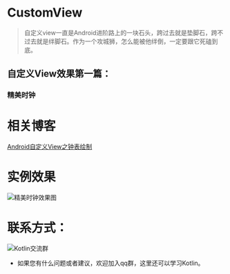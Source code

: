 # CustomView

> 自定义view一直是Android进阶路上的一块石头，跨过去就是垫脚石，跨不过去就是绊脚石。作为一个攻城狮，怎么能被他绊倒，一定要跟它死磕到底。

## 自定义View效果第一篇：

### 精美时钟

# 相关博客

[Android自定义View之钟表绘制](https://blog.csdn.net/sinat_36668731/article/details/81032530)


# 实例效果

![精美时钟效果图](https://github.com/Jmengfei/Custom/blob/master/image/customView_01.gif)

# 联系方式：

![Kotlin交流群](http://img.blog.csdn.net/20170809175419051?watermark/2/text/aHR0cDovL2Jsb2cuY3Nkbi5uZXQvc2luYXRfMzY2Njg3MzE=/font/5a6L5L2T/fontsize/400/fill/I0JBQkFCMA==/dissolve/70/gravity/SouthEast)

- 如果您有什么问题或者建议，欢迎加入qq群，这里还可以学习Kotlin。
